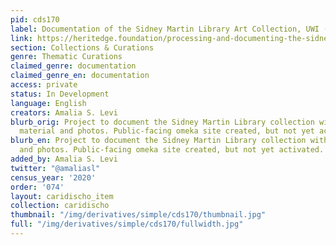 ```yaml
---
pid: cds170
label: Documentation of the Sidney Martin Library Art Collection, UWI (Cave Hill Campus)
link: https://heritedge.foundation/processing-and-documenting-the-sidney-martin-library-art-collection/
section: Collections & Curations
genre: Thematic Curations
claimed_genre: documentation
claimed_genre_en: documentation
access: private
status: In Development
language: English
creators: Amalia S. Levi
blurb_orig: Project to document the Sidney Martin Library collection with archival
  material and photos. Public-facing omeka site created, but not yet activated.
blurb_en: Project to document the Sidney Martin Library collection with archival material
  and photos. Public-facing omeka site created, but not yet activated.
added_by: Amalia S. Levi
twitter: "@amaliasl"
census_year: '2020'
order: '074'
layout: caridischo_item
collection: caridischo
thumbnail: "/img/derivatives/simple/cds170/thumbnail.jpg"
full: "/img/derivatives/simple/cds170/fullwidth.jpg"
---
```

